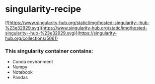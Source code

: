 # singularity-recipe

[![https://www.singularity-hub.org/static/img/hosted-singularity--hub-%23e32929.svg](https://www.singularity-hub.org/static/img/hosted-singularity--hub-%23e32929.svg)](https://singularity-hub.org/collections/5061)

### This singularity container contains:
* Conda environment
* Numpy
* Notebook
* Pandas
